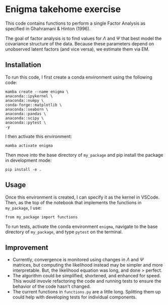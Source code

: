 # Enigma takehome exercise

This code contains functions to perform a single Factor Analysis as specified in Ghahramani & Hinton (1996).

The goal of factor analysis is to find values for $\Lambda$ and $\Psi$ that best model the covariance structure of the data. Because these parameters depend on unobserved latent factors (and vice versa), we estimate them via EM. 

## Installation

To run this code, I first create a conda environment using the following code:

```
mamba create --name enigma \
anaconda::ipykernel \
anaconda::numpy \
conda-forge::matplotlib \
anaconda::seaborn \
anaconda::pandas \
anaconda::scipy \
anaconda::pytest \
-y
```

I then activate this environment:

```
mamba activate enigma
```

Then move into the base directory of `my_package` and pip install the package in development mode:

```
pip install -e .
```

## Usage

Once this environment is created, I can specify it as the kernel in VSCode. Then, as the top of the notebook that implements the functions in `my_package`, I use:

```
from my_package import functions
```

To run tests, activate the conda environment `enigma`, navigate to the base directory of `my_package`, and type `pytest` on the terminal.

## Improvement
- Currently, convergence is monitored using changes in $\Lambda$ and $\Psi$ matrices, but computing the likelihood instead may be simpler and more interpretable. But, the likelihood equation was long, and done > perfect.
- The algorithm could be simplified, shortened, and enhanced for speed. This would invovle refactoring the code and running tests to ensure the behavior of the code hasn't changed.
- The current functions in `functions.py` are a little long. Splitting them up could help with developing tests for individual components.